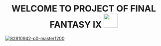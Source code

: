<h1 align="center"><b>WELCOME TO PROJECT OF FINAL FANTASY IX </b><img src="https://media.giphy.com/media/hvRJCLFzcasrR4ia7z/giphy.gif" width="45"></h1>


<a href="https://ibb.co/sCjQf79"><img src="https://i.ibb.co/m0Jtjp5/82810942-p0-master1200.jpg" alt="82810942-p0-master1200" border="0"></a>
